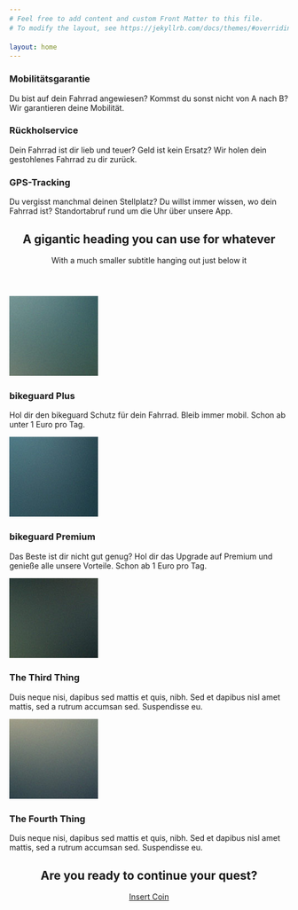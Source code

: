 ```yaml
---
# Feel free to add content and custom Front Matter to this file.
# To modify the layout, see https://jekyllrb.com/docs/themes/#overriding-theme-defaults

layout: home
---
```

	

<!-- Highlights -->
<section class="wrapper style1">
	<div class="container">
		<div class="row 200%">
			<section class="4u 12u(narrower)">
				<div class="box highlight">
					<i class="icon major fa-paper-plane"></i>
					<h3>Mobilitätsgarantie</h3>
					<p>Du bist auf dein Fahrrad angewiesen? Kommst du sonst nicht von A nach B? Wir garantieren deine Mobilität.</p>
				</div>
			</section>
			<section class="4u 12u(narrower)">
				<div class="box highlight">
					<i class="icon major fa-pencil"></i>
					<h3>Rückholservice</h3>
					<p>Dein Fahrrad ist dir lieb und teuer? Geld ist kein Ersatz? Wir holen dein gestohlenes Fahrrad zu dir zurück.</p>
				</div>
			</section>
			<section class="4u 12u(narrower)">
				<div class="box highlight">
					<i class="icon major fa-wrench"></i>
					<h3>GPS-Tracking</h3>
					<p>Du vergisst manchmal deinen Stellplatz? Du willst immer wissen, wo dein Fahrrad ist? Standortabruf rund um die Uhr über unsere App.</p>
				</div>
			</section>
		</div>
	</div>
</section>

<!-- Gigantic Heading -->
<section class="wrapper style2">
	<div class="container">
		<header class="major">
			<h2>A gigantic heading you can use for whatever</h2>
			<p>With a much smaller subtitle hanging out just below it</p>
		</header>
	</div>
</section>

<!-- Posts -->
<section class="wrapper style1">
	<div class="container">
		<div class="row">
			<section class="6u 12u(narrower)">
				<div class="box post">
					<a href="#" class="image left"><img src="images/pic01.jpg" alt="" /></a>
					<div class="inner">
						<h3>bikeguard Plus</h3>
						<p>Hol dir den bikeguard Schutz für dein Fahrrad. Bleib immer mobil. Schon ab unter 1 Euro pro Tag.</p>
					</div>
				</div>
			</section>
			<section class="6u 12u(narrower)">
				<div class="box post">
					<a href="#" class="image left"><img src="images/pic02.jpg" alt="" /></a>
					<div class="inner">
						<h3>bikeguard Premium</h3>
						<p>Das Beste ist dir nicht gut genug? Hol dir das Upgrade auf Premium und genieße alle unsere Vorteile. Schon ab 1 Euro pro Tag.</p>
					</div>
				</div>
			</section>
		</div>
		<div class="row">
			<section class="6u 12u(narrower)">
				<div class="box post">
					<a href="#" class="image left"><img src="images/pic03.jpg" alt="" /></a>
					<div class="inner">
						<h3>The Third Thing</h3>
						<p>Duis neque nisi, dapibus sed mattis et quis, nibh. Sed et dapibus nisl amet mattis, sed a rutrum accumsan sed. Suspendisse eu.</p>
					</div>
				</div>
			</section>
			<section class="6u 12u(narrower)">
				<div class="box post">
					<a href="#" class="image left"><img src="images/pic04.jpg" alt="" /></a>
					<div class="inner">
						<h3>The Fourth Thing</h3>
						<p>Duis neque nisi, dapibus sed mattis et quis, nibh. Sed et dapibus nisl amet mattis, sed a rutrum accumsan sed. Suspendisse eu.</p>
					</div>
				</div>
			</section>
		</div>
	</div>
</section>

<!-- CTA -->
<section id="cta" class="wrapper style3">
	<div class="container">
		<header>
			<h2>Are you ready to continue your quest?</h2>
			<a href="#" class="button">Insert Coin</a>
		</header>
	</div>
</section>
